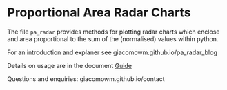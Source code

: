 # Proportional Area Radar Charts
The file `pa_radar` provides methods for plotting radar charts which enclose and area proportional to the sum of the (normalised) values within python.

For an introduction and explaner see  giacomowm.github.io/pa_radar_blog

Details on usage are in the document [Guide](Guide.md)

Questions and enquiries: giacomowm.github.io/contact
